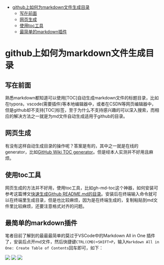 - [github上如何为markdown文件生成目录](#github%e4%b8%8a%e5%a6%82%e4%bd%95%e4%b8%bamarkdown%e6%96%87%e4%bb%b6%e7%94%9f%e6%88%90%e7%9b%ae%e5%bd%95)
  - [写在前面](#%e5%86%99%e5%9c%a8%e5%89%8d%e9%9d%a2)
  - [网页生成](#%e7%bd%91%e9%a1%b5%e7%94%9f%e6%88%90)
  - [使用toc工具](#%e4%bd%bf%e7%94%a8toc%e5%b7%a5%e5%85%b7)
  - [最简单的markdown插件](#%e6%9c%80%e7%ae%80%e5%8d%95%e7%9a%84markdown%e6%8f%92%e4%bb%b6)
  
# github上如何为markdown文件生成目录
## 写在前面
熟悉markdown都知道可以使用[TOC]自动生成markdown文件的标题目录，比如在typora，vscode(需要插件)等本地编辑器中，或者在CSDN等网页编辑器中，但是github却不支持[TOC]标签，至于为什么不支持感兴趣的可以深入搜索，而相应的解决方法之一就是为md文件自动生成适用于github的目录。
## 网页生成
有没有这样自动生成目录的操作呢？答案是有的，其中之一就是在线的generator，比如[GitHub Wiki TOC generator](https://ecotrust-canada.github.io/markdown-toc/)。但是经本人实测并不好用且麻烦。
## 使用toc工具
网页生成的方法并不好用，使用toc工具，比如gh-md-toc这个神器，如何安装可参考这篇博文[快速生成Github README.md的目录](https://www.jianshu.com/p/302abe331dcb)。安装后在终端输入命令就可以在终端里生成目录，但是也比较麻烦，因为是在终端生成的，复制粘贴到md文件里比较麻烦，还要注意格式对齐的问题。
## 最简单的markdown插件
笔者目前了解到的最最最简单的莫过于VSCode中的Markdown All in One
插件了，安装后点开md文件，然后快捷键```CTRL(CMD)+SHIFT+P```，输入```Markdown All in One: Create Table of Contents```回车即可，如下：

<img src="https://github.com/JohnJim0816/blogs/blob/master/2020/2020-4/200406-github上如何为markdown文件生成目录/figs/1.png" />

<img src="https://img-blog.csdnimg.cn/20200406223421963.png" />

<img src="https://img-blog.csdnimg.cn/20200406223428541.png" />

